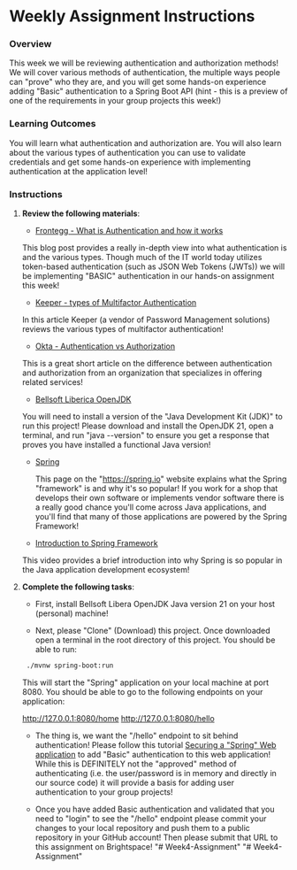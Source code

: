 # Weekly Assignment Instructions


### Overview

This week we will be reviewing authentication and authorization methods!  We will cover various methods of authentication, the multiple ways people can "prove" who they are, and you will get some hands-on experience adding "Basic" authentication to a Spring Boot API (hint - this is a preview of one of the requirements in your group projects this week!) 

### Learning Outcomes

You will learn what authentication and authorization are.  You will also learn about the various types of authentication you can use to validate credentials and get some hands-on experience with implementing authentication at the application level!
    

### Instructions
1. **Review the following materials**:

   - [Frontegg - What is Authentication and how it works](https://frontegg.com/blog/authentication)

   This blog post provides a really in-depth view into what authentication is and the various types.  Though much of the IT world today utilizes token-based authentication (such as JSON Web Tokens (JWTs)) we will be implementing "BASIC" authentication in our hands-on assignment this week! 

   - [Keeper - types of Multifactor Authentication](https://www.keepersecurity.com/blog/2023/06/27/types-of-multi-factor-authentication-mfa/)

    In this article Keeper (a vendor of Password Management solutions) reviews the various types of multifactor authentication!

   - [Okta - Authentication vs Authorization](https://www.okta.com/identity-101/authentication-vs-authorization/)

    This is a great short article on the difference between authentication and authorization from an organization that specializes in offering related services!

   - [Bellsoft Liberica OpenJDK](https://bell-sw.com/pages/downloads/)

    You will need to install a version of the "Java Development Kit (JDK)" to run this project!  Please download and install the OpenJDK 21, open a terminal, and run "java --version" to ensure you get a response that proves you have installed a functional Java version!

   - [Spring](https://spring.io/why-spring)
  
     This page on the "https://spring.io" website explains what the Spring "framework" is and why it's so popular!  If you work for a shop that develops their own software or implements vendor software there is a really good chance you'll come across Java applications, and you'll find that many of those applications are powered by the Spring Framework!

   - [Introduction to Spring Framework](https://youtu.be/Zxwq3aW9ctU?si=ADiE2IryDSgvkTdU)

   This video provides a brief introduction into why Spring is so popular in the Java application development ecosystem!


3. **Complete the following tasks**:

   - First, install Bellsoft Libera OpenJDK Java version 21 on your host (personal) machine!

   - Next, please "Clone" (Download) this project.  Once downloaded open a terminal in the root directory of this project.  You should be able to run:

   ```Bash
    ./mvnw spring-boot:run
   ```

   This will start the "Spring" application on your local machine at port 8080.  You should be able to go to the following endpoints on your application:

    http://127.0.0.1:8080/home
    http://127.0.0.1:8080/hello

   - The thing is, we want the "/hello" endpoint to sit behind authentication!  Please follow  this tutorial [Securing a "Spring" Web application](https://spring.io/guides/gs/securing-web#scratch) to add "Basic" authentication to this web application!  While this is DEFINITELY not the "approved" method of authenticating (i.e. the user/password is in memory and directly in our source code) it will provide a basis for adding user authentication to your group projects!
  
   - Once you have added Basic authentication and validated that you need to "login" to see the "/hello" endpoint please commit your changes to your local repository and push them to a public repository in your GitHub account!  Then please submit that URL to this assignment on Brightspace!
"# Week4-Assignment" 
"# Week4-Assignment" 
